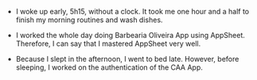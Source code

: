 - I woke up early, 5h15, without a clock. It took me one hour and a half to finish my morning routines and wash dishes.

- I worked the whole day doing Barbearia Oliveira App using AppSheet. Therefore, I can say that I mastered AppSheet very well.

- Because I slept in the afternoon, I went to bed late. However, before sleeping, I worked on the authentication of the CAA App.
